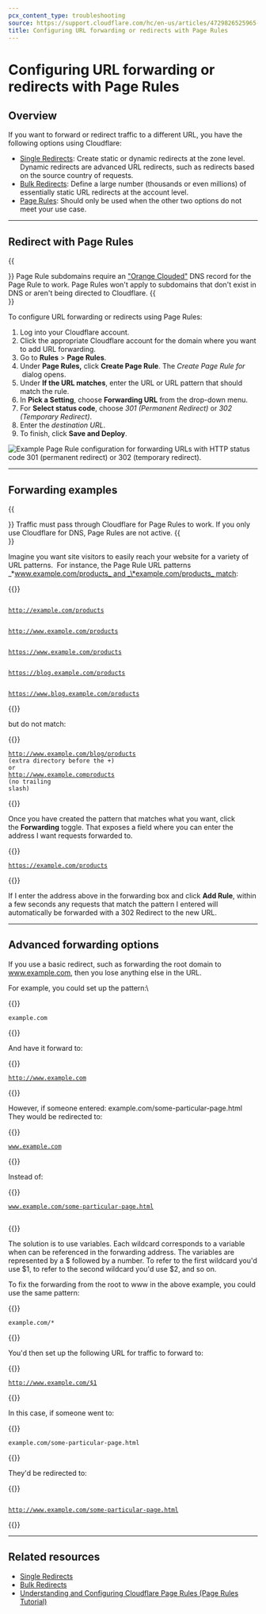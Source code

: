 ```yaml
---
pcx_content_type: troubleshooting
source: https://support.cloudflare.com/hc/en-us/articles/4729826525965-Configuring-URL-forwarding-or-redirects-with-Page-Rules
title: Configuring URL forwarding or redirects with Page Rules
---
```


# Configuring URL forwarding or redirects with Page Rules



## Overview

If you want to forward or redirect traffic to a different URL, you have the following options using Cloudflare:

-   [Single Redirects](https://developers.cloudflare.com/rules/url-forwarding/single-redirects/): Create static or dynamic redirects at the zone level. Dynamic redirects are advanced URL redirects, such as redirects based on the source country of requests.
-   [Bulk Redirects](https://developers.cloudflare.com/rules/url-forwarding/bulk-redirects/): Define a large number (thousands or even millions) of essentially static URL redirects at the account level.
-   [Page Rules](https://support.cloudflare.com/hc/en-us/articles/4729826525965-Configuring-URL-forwarding-or-redirects-with-Page-Rules#how-to): Should only be used when the other two options do not meet your use case.

___

## Redirect with Page Rules

{{<Aside type="note">}}
Page Rule subdomains require an [\"Orange
Clouded\"](https://developers.cloudflare.com/dns/manage-dns-records/reference/proxied-dns-records)
DNS record for the Page Rule to work. Page Rules won\'t apply to
subdomains that don\'t exist in DNS or aren\'t being directed to
Cloudflare.
{{</Aside>}}

To configure URL forwarding or redirects using Page Rules:

1.  Log into your Cloudflare account.
2.  Click the appropriate Cloudflare account for the domain where you want to add URL forwarding.
3.  Go to **Rules** > **Page Rules**.
4.  Under **Page Rules,** click **Create Page Rule**. The _Create Page Rule for <your domain>_ dialog opens.
5.  Under **If the URL matches**, enter the URL or URL pattern that should match the rule. 
6.  In **Pick a Setting**, choose **Forwarding URL** from the drop-down menu.
7.  For **Select status code**, choose _301 (Permanent Redirect)_ or _302 (Temporary Redirect)_.
8.  Enter the _destination URL_.
9.  To finish, click **Save and Deploy**.

![Example Page Rule configuration for forwarding URLs with HTTP status code 301 (permanent redirect) or 302 (temporary redirect).](/support/static/hc-import-pagerules_urlforwarding_woptions_edited.png)

___

## Forwarding examples

{{<Aside type="warning">}}
Traffic must pass through Cloudflare for Page Rules to work. If you only
use Cloudflare for DNS, Page Rules are not active.
{{</Aside>}}

Imagine you want site visitors to easily reach your website for a variety of URL patterns.  For instance, the Page Rule URL patterns _\*www.example.com/products_ and _\*example.com/products_ match:


{{<raw>}}<pre class="CodeBlock CodeBlock-with-rows CodeBlock-scrolls-horizontally CodeBlock-is-light-in-light-theme CodeBlock--language-txt" language="txt"><code><span class="CodeBlock--rows"><span class="CodeBlock--rows-content"><span class="CodeBlock--row"><span class="CodeBlock--row-indicator"></span><div class="CodeBlock--row-content"><span class="CodeBlock--token-plain"> http://example.com/products</span></div></span><span class="CodeBlock--row"><span class="CodeBlock--row-indicator"></span><div class="CodeBlock--row-content"><span class="CodeBlock--token-plain">
</span></div></span><span class="CodeBlock--row"><span class="CodeBlock--row-indicator"></span><div class="CodeBlock--row-content"><span class="CodeBlock--token-plain"> http://www.example.com/products</span></div></span><span class="CodeBlock--row"><span class="CodeBlock--row-indicator"></span><div class="CodeBlock--row-content"><span class="CodeBlock--token-plain">
</span></div></span><span class="CodeBlock--row"><span class="CodeBlock--row-indicator"></span><div class="CodeBlock--row-content"><span class="CodeBlock--token-plain"> https://www.example.com/products</span></div></span><span class="CodeBlock--row"><span class="CodeBlock--row-indicator"></span><div class="CodeBlock--row-content"><span class="CodeBlock--token-plain">
</span></div></span><span class="CodeBlock--row"><span class="CodeBlock--row-indicator"></span><div class="CodeBlock--row-content"><span class="CodeBlock--token-plain"> https://blog.example.com/products</span></div></span><span class="CodeBlock--row"><span class="CodeBlock--row-indicator"></span><div class="CodeBlock--row-content"><span class="CodeBlock--token-plain">
</span></div></span><span class="CodeBlock--row"><span class="CodeBlock--row-indicator"></span><div class="CodeBlock--row-content"><span class="CodeBlock--token-plain"> https://www.blog.example.com/products</span></div></span></span></span></code></pre>{{</raw>}}

but do not match:


{{<raw>}}<pre class="CodeBlock CodeBlock-with-rows CodeBlock-scrolls-horizontally CodeBlock-is-light-in-light-theme CodeBlock--language-txt" language="txt"><code><span class="CodeBlock--rows"><span class="CodeBlock--rows-content"><span class="CodeBlock--row"><span class="CodeBlock--row-indicator"></span><div class="CodeBlock--row-content"><span class="CodeBlock--token-plain">http://www.example.com/blog/products (extra directory before the +)  </span></div></span><span class="CodeBlock--row"><span class="CodeBlock--row-indicator"></span><div class="CodeBlock--row-content"><span class="CodeBlock--token-plain">or</span></div></span><span class="CodeBlock--row"><span class="CodeBlock--row-indicator"></span><div class="CodeBlock--row-content"><span class="CodeBlock--token-plain">http://www.example.comproducts (no trailing slash)</span></div></span></span></span></code></pre>{{</raw>}}

Once you have created the pattern that matches what you want, click the **Forwarding** toggle. That exposes a field where you can enter the address I want requests forwarded to.


{{<raw>}}<pre class="CodeBlock CodeBlock-with-rows CodeBlock-scrolls-horizontally CodeBlock-is-light-in-light-theme CodeBlock--language-txt" language="txt"><code><span class="CodeBlock--rows"><span class="CodeBlock--rows-content"><span class="CodeBlock--row"><span class="CodeBlock--row-indicator"></span><div class="CodeBlock--row-content"><span class="CodeBlock--token-plain">https://example.com/products</span></div></span></span></span></code></pre>{{</raw>}}

If I enter the address above in the forwarding box and click **Add Rule**, within a few seconds any requests that match the pattern I entered will automatically be forwarded with a 302 Redirect to the new URL.

___

## Advanced forwarding options

If you use a basic redirect, such as forwarding the root domain to www.example.com, then you lose anything else in the URL.

For example, you could set up the pattern:\\


{{<raw>}}<pre class="CodeBlock CodeBlock-with-rows CodeBlock-scrolls-horizontally CodeBlock-is-light-in-light-theme CodeBlock--language-txt" language="txt"><code><span class="CodeBlock--rows"><span class="CodeBlock--rows-content"><span class="CodeBlock--row"><span class="CodeBlock--row-indicator"></span><div class="CodeBlock--row-content"><span class="CodeBlock--token-plain">example.com</span></div></span></span></span></code></pre>{{</raw>}}

And have it forward to:


{{<raw>}}<pre class="CodeBlock CodeBlock-with-rows CodeBlock-scrolls-horizontally CodeBlock-is-light-in-light-theme CodeBlock--language-txt" language="txt"><code><span class="CodeBlock--rows"><span class="CodeBlock--rows-content"><span class="CodeBlock--row"><span class="CodeBlock--row-indicator"></span><div class="CodeBlock--row-content"><span class="CodeBlock--token-plain">http://www.example.com</span></div></span></span></span></code></pre>{{</raw>}}

However, if someone entered: example.com/some-particular-page.html They would be redirected to:


{{<raw>}}<pre class="CodeBlock CodeBlock-with-rows CodeBlock-scrolls-horizontally CodeBlock-is-light-in-light-theme CodeBlock--language-txt" language="txt"><code><span class="CodeBlock--rows"><span class="CodeBlock--rows-content"><span class="CodeBlock--row"><span class="CodeBlock--row-indicator"></span><div class="CodeBlock--row-content"><span class="CodeBlock--token-plain">www.example.com</span></div></span></span></span></code></pre>{{</raw>}}

Instead of:


{{<raw>}}<pre class="CodeBlock CodeBlock-with-rows CodeBlock-scrolls-horizontally CodeBlock-is-light-in-light-theme CodeBlock--language-txt" language="txt"><code><span class="CodeBlock--rows"><span class="CodeBlock--rows-content"><span class="CodeBlock--row"><span class="CodeBlock--row-indicator"></span><div class="CodeBlock--row-content"><span class="CodeBlock--token-plain">www.example.com/some-particular-page.html</span></div></span><span class="CodeBlock--row"><span class="CodeBlock--row-indicator"></span><div class="CodeBlock--row-content"><span class="CodeBlock--token-plain">
</span></div></span></span></span></code></pre>{{</raw>}}

The solution is to use variables. Each wildcard corresponds to a variable when can be referenced in the forwarding address. The variables are represented by a $ followed by a number. To refer to the first wildcard you'd use $1, to refer to the second wildcard you'd use $2, and so on.

To fix the forwarding from the root to www in the above example, you could use the same pattern:


{{<raw>}}<pre class="CodeBlock CodeBlock-with-rows CodeBlock-scrolls-horizontally CodeBlock-is-light-in-light-theme CodeBlock--language-txt" language="txt"><code><span class="CodeBlock--rows"><span class="CodeBlock--rows-content"><span class="CodeBlock--row"><span class="CodeBlock--row-indicator"></span><div class="CodeBlock--row-content"><span class="CodeBlock--token-plain">example.com/*</span></div></span></span></span></code></pre>{{</raw>}}

You'd then set up the following URL for traffic to forward to:


{{<raw>}}<pre class="CodeBlock CodeBlock-with-rows CodeBlock-scrolls-horizontally CodeBlock-is-light-in-light-theme CodeBlock--language-txt" language="txt"><code><span class="CodeBlock--rows"><span class="CodeBlock--rows-content"><span class="CodeBlock--row"><span class="CodeBlock--row-indicator"></span><div class="CodeBlock--row-content"><span class="CodeBlock--token-plain">http://www.example.com/$1</span></div></span></span></span></code></pre>{{</raw>}}

In this case, if someone went to:


{{<raw>}}<pre class="CodeBlock CodeBlock-with-rows CodeBlock-scrolls-horizontally CodeBlock-is-light-in-light-theme CodeBlock--language-txt" language="txt"><code><span class="CodeBlock--rows"><span class="CodeBlock--rows-content"><span class="CodeBlock--row"><span class="CodeBlock--row-indicator"></span><div class="CodeBlock--row-content"><span class="CodeBlock--token-plain">example.com/some-particular-page.html</span></div></span></span></span></code></pre>{{</raw>}}

They'd be redirected to:


{{<raw>}}<pre class="CodeBlock CodeBlock-with-rows CodeBlock-scrolls-horizontally CodeBlock-is-light-in-light-theme CodeBlock--language-txt" language="txt"><code><span class="CodeBlock--rows"><span class="CodeBlock--rows-content"><span class="CodeBlock--row"><span class="CodeBlock--row-indicator"></span><div class="CodeBlock--row-content"><span class="CodeBlock--token-plain"> http://www.example.com/some-particular-page.html</span></div></span></span></span></code></pre>{{</raw>}}

___

## Related resources

-   [Single Redirects](https://developers.cloudflare.com/rules/url-forwarding/single-redirects/)
-   [Bulk Redirects](https://developers.cloudflare.com/rules/url-forwarding/bulk-redirects/)
-   [Understanding and Configuring Cloudflare Page Rules (Page Rules Tutorial)](https://support.cloudflare.com/hc/en-us/articles/218411427-Understanding-and-Configuring-Cloudflare-Page-Rules-Page-Rules-Tutorial-)
